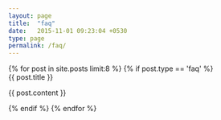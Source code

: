 ```yaml
---
layout: page
title:  "faq"
date:   2015-11-01 09:23:04 +0530
type: page
permalink: /faq/
---
```


<div class="ui two column padded grid">
  <div class="column">
    <div class="ui styled fluid accordion">
      {% for post in site.posts limit:8 %}
        {% if post.type == 'faq' %}
          <div class="active title">
            <i class="dropdown icon"></i>
            {{ post.title }}
          </div>
          <div class="active content">
            <p>{{ post.content }}</p>
          </div>
        {% endif %}
      {% endfor %}
    </div>
  </div>
  <div class="column">
    <p></p>
  </div>
</div>
